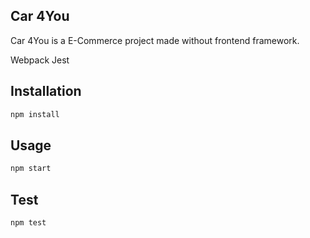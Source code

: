 ## Car 4You

Car 4You is a E-Commerce project made without frontend framework.

  Webpack
  Jest

## Installation

```bash
npm install
```

## Usage
```bash
npm start
```

## Test
```bash
npm test
```

